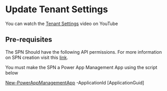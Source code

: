# Update Tenant Settings

You can watch the [Tenant Settings](https://youtu.be/WjTRcUYiOHo) video on YouTube

## Pre-requisites

The SPN Should have the following API permissions. For more information on SPN creation visit this [link](https://docs.microsoft.com/en-us/powerapps/developer/data-platform/use-single-tenant-server-server-authentication#azure-application-registration).

You must make the SPN a Power App Management App using the script below

[New-PowerAppManagementApp](https://docs.microsoft.com/en-us/powershell/module/microsoft.powerapps.administration.powershell/new-powerappmanagementapp?view=pa-ps-latest) -ApplicationId [ApplicationGuid]




 
